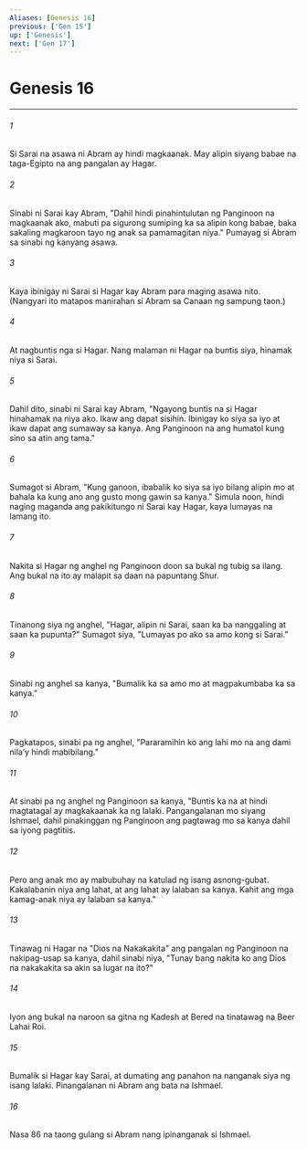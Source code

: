 ```yaml
---
Aliases: [Genesis 16]
previous: ['Gen 15']
up: ['Genesis']
next: ['Gen 17']
---
```

# Genesis 16

***






















###### 1 










Si Sarai na asawa ni Abram ay hindi magkaanak. May alipin siyang babae na taga-Egipto na ang pangalan ay Hagar. 





















###### 2 










Sinabi ni Sarai kay Abram, "Dahil hindi pinahintulutan ng Panginoon na magkaanak ako, mabuti pa sigurong sumiping ka sa alipin kong babae, baka sakaling magkaroon tayo ng anak sa pamamagitan niya." Pumayag si Abram sa sinabi ng kanyang asawa. 





















###### 3 










Kaya ibinigay ni Sarai si Hagar kay Abram para maging asawa nito. (Nangyari ito matapos manirahan si Abram sa Canaan ng sampung taon.) 





















###### 4 










At nagbuntis nga si Hagar. Nang malaman ni Hagar na buntis siya, hinamak niya si Sarai. 





















###### 5 










Dahil dito, sinabi ni Sarai kay Abram, "Ngayong buntis na si Hagar hinahamak na niya ako. Ikaw ang dapat sisihin. Ibinigay ko siya sa iyo at ikaw dapat ang sumaway sa kanya. Ang Panginoon na ang humatol kung sino sa atin ang tama." 





















###### 6 










Sumagot si Abram, "Kung ganoon, ibabalik ko siya sa iyo bilang alipin mo at bahala ka kung ano ang gusto mong gawin sa kanya." Simula noon, hindi naging maganda ang pakikitungo ni Sarai kay Hagar, kaya lumayas na lamang ito. 





















###### 7 










Nakita si Hagar ng anghel ng Panginoon doon sa bukal ng tubig sa ilang. Ang bukal na ito ay malapit sa daan na papuntang Shur. 





















###### 8 










Tinanong siya ng anghel, "Hagar, alipin ni Sarai, saan ka ba nanggaling at saan ka pupunta?" Sumagot siya, "Lumayas po ako sa amo kong si Sarai." 





















###### 9 










Sinabi ng anghel sa kanya, "Bumalik ka sa amo mo at magpakumbaba ka sa kanya." 





















###### 10 










Pagkatapos, sinabi pa ng anghel, "Pararamihin ko ang lahi mo na ang dami nilaʼy hindi mabibilang." 





















###### 11 










At sinabi pa ng anghel ng Panginoon sa kanya, "Buntis ka na at hindi magtatagal ay magkakaanak ka ng lalaki. Pangangalanan mo siyang Ishmael, dahil pinakinggan ng Panginoon ang pagtawag mo sa kanya dahil sa iyong pagtitiis. 





















###### 12 










Pero ang anak mo ay mabubuhay na katulad ng isang asnong-gubat. Kakalabanin niya ang lahat, at ang lahat ay lalaban sa kanya. Kahit ang mga kamag-anak niya ay lalaban sa kanya." 





















###### 13 










Tinawag ni Hagar na "Dios na Nakakakita" ang pangalan ng Panginoon na nakipag-usap sa kanya, dahil sinabi niya, "Tunay bang nakita ko ang Dios na nakakakita sa akin sa lugar na ito?" 





















###### 14 










Iyon ang bukal na naroon sa gitna ng Kadesh at Bered na tinatawag na Beer Lahai Roi. 





















###### 15 










Bumalik si Hagar kay Sarai, at dumating ang panahon na nanganak siya ng isang lalaki. Pinangalanan ni Abram ang bata na Ishmael. 





















###### 16 










Nasa 86 na taong gulang si Abram nang ipinanganak si Ishmael.
